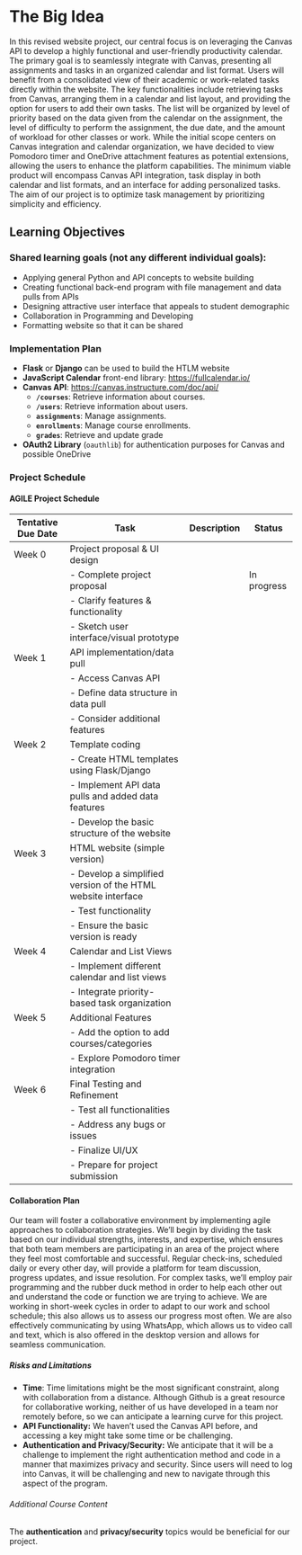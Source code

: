 # The Big Idea
In this revised website project, our central focus is on leveraging the Canvas API to develop a highly functional and user-friendly productivity calendar. The primary goal is to seamlessly integrate with Canvas, presenting all assignments and tasks in an organized calendar and list format. Users will benefit from a consolidated view of their academic or work-related tasks directly within the website. The key functionalities include retrieving tasks from Canvas, arranging them in a calendar and list layout, and providing the option for users to add their own tasks. The list will be organized by level of priority based on the data given from the calendar on the assignment, the level of difficulty to perform the assignment, the due date, and the amount of workload for other classes or work. While the initial scope centers on Canvas integration and calendar organization, we have decided to view Pomodoro timer and OneDrive attachment features as potential extensions, allowing the users to enhance the platform capabilities. The minimum viable product will encompass Canvas API integration, task display in both calendar and list formats, and an interface for adding personalized tasks. The aim of our project is to optimize task management by prioritizing simplicity and efficiency.

## Learning Objectives 
### Shared learning goals (not any different individual goals):
- Applying general Python and API concepts to website building
- Creating functional back-end program with file management and data pulls from APIs
- Designing attractive user interface that appeals to student demographic
- Collaboration in Programming and Developing
- Formatting website so that it can be shared

### Implementation Plan
- **Flask** or **Django** can be used to build the HTLM website
- **JavaScript Calendar** front-end library: https://fullcalendar.io/
- **Canvas API**: https://canvas.instructure.com/doc/api/
  - **`/courses`**: Retrieve information about courses.
  - **`/users`**: Retrieve information about users.
  - **`assignments`**: Manage assignments.
  - **`enrollments`**: Manage course enrollments.
  - **`grades`**: Retrieve and update grade
- **OAuth2 Library** (`oauthlib`) for authentication purposes for Canvas and possible OneDrive

### Project Schedule
#### AGILE Project Schedule
| Tentative Due Date | Task | Description | Status |
| --- | --- | --- | --- |
| Week 0 | Project proposal & UI design |  |  |
|  | - Complete project proposal |  | In progress |
|  | - Clarify features & functionality |  |  |
|  | - Sketch user interface/visual prototype |  |  |
| Week 1 | API implementation/data pull |  |  |
|  | - Access Canvas API |  |  |
|  | - Define data structure in data pull |  |  |
|  | - Consider additional features |  |  |
| Week 2 | Template coding |  |  |
|  | - Create HTML templates using Flask/Django |  |  |
|  | - Implement API data pulls and added data features |  |  |
|  | - Develop the basic structure of the website |  |  |
| Week 3 | HTML website (simple version) |  |  |
|  | - Develop a simplified version of the HTML website interface |  |  |
|  | - Test functionality |  |  |
|  | - Ensure the basic version is ready |  |  |
| Week 4 | Calendar and List Views |  |  |
|  | - Implement different calendar and list views |  |  |
|  | - Integrate priority-based task organization |  |  |
| Week 5 | Additional Features |  |  |
|  | - Add the option to add courses/categories |  |  |
|  | - Explore Pomodoro timer integration |  |  |
| Week 6 | Final Testing and Refinement |  |  |
|  | - Test all functionalities |  |  |
|  | - Address any bugs or issues |  |  |
|  | - Finalize UI/UX |  |  |
|  | - Prepare for project submission |  |  |

#### Collaboration Plan
Our team will foster a collaborative environment by implementing agile approaches to collaboration strategies. We’ll begin by dividing the task based on our individual strengths, interests, and expertise, which ensures that both team members are participating in an area of the project where they feel most comfortable and successful. Regular check-ins, scheduled daily or every other day, will provide a platform for team discussion, progress updates, and issue resolution. For complex tasks, we’ll employ pair programming and the rubber duck method in order to help each other out and understand the code or function we are trying to achieve. We are working in short-week cycles in order to adapt to our work and school schedule; this also allows us to assess our progress most often. We are also effectively communicating by using WhatsApp, which allows us to video call and text, which is also offered in the desktop version and allows for seamless communication.

##### Risks and Limitations
- **Time**: Time limitations might be the most significant constraint, along with collaboration from a distance. Although Github is a great resource for collaborative working, neither of us have developed in a team nor remotely before, so we can anticipate a learning curve for this project.
- **API Functionality:** We haven’t used the Canvas API before, and accessing a key might take some time or be challenging.
- **Authentication and Privacy/Security:** We anticipate that it will be a challenge to implement the right authentication method and code in a manner that maximizes privacy and security. Since users will need to log into Canvas, it will be challenging and new to navigate through this aspect of the program.

###### Additional Course Content
The **authentication** and **privacy/security** topics would be beneficial for our project.
